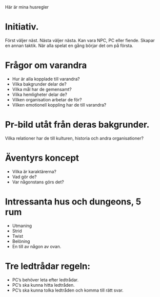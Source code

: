 Här är mina husregler

# Initiativ.

Först väljer näst. Nästa väljer nästa. Kan vara NPC, PC eller fiende. Skapar en annan taktik. När alla spelat en gång börjar det om på första.

# Frågor om varandra

- Hur är alla kopplade till varandra?
- Vilka bakgrunder delar de?
- Vilka mål har de gemensamt?
- Vilka hemligheter delar de?
- Vilken organisation arbetar de för?
- Vilken emotionell koppling har de till varandra?


# Pr-bild utåt från deras bakgrunder.

Vilka relationer har de till kulturen, historia och andra organisationer?

# Äventyrs koncept
- Vilka är karaktärerna?
- Vad gör de?
- Var någonstans görs det?


# Intressanta hus och dungeons, 5 rum
- Utmaning
- Strid
- Twist
- Belöning
- En till av någon av ovan.

# Tre ledtrådar regeln:
- PC’s behöver leta efter ledtrådar.
- PC’s ska kunna hitta ledtråden.
- PC’s ska kunna tolka ledtråden och komma till rätt svar.
